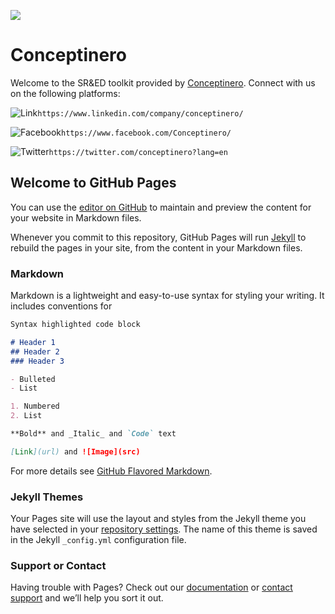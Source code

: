 ![](https://github.com/seenthattinker/Conceptinero/blob/master/images/conceptinero-funding-ideas-logo-white-383w.webp)


Conceptinero
===================

Welcome to the SR&ED toolkit provided by [Conceptinero](https://www.conceptinero.com/).
Connect with us on the following platforms:


![Link](https://github.com/seenthattinker/Conceptinero/blob/master/images/linkedin.jpeg)`https://www.linkedin.com/company/conceptinero/`


![Facebook](https://github.com/seenthattinker/Conceptinero/blob/master/images/face.jpeg)`https://www.facebook.com/Conceptinero/`

![Twitter](https://github.com/seenthattinker/Conceptinero/blob/master/images/twitter.png)`https://twitter.com/conceptinero?lang=en`






## Welcome to GitHub Pages

You can use the [editor on GitHub](https://github.com/seenthattinker/Conceptinero/edit/master/README.md) to maintain and preview the content for your website in Markdown files.

Whenever you commit to this repository, GitHub Pages will run [Jekyll](https://jekyllrb.com/) to rebuild the pages in your site, from the content in your Markdown files.

### Markdown

Markdown is a lightweight and easy-to-use syntax for styling your writing. It includes conventions for

```markdown
Syntax highlighted code block

# Header 1
## Header 2
### Header 3

- Bulleted
- List

1. Numbered
2. List

**Bold** and _Italic_ and `Code` text

[Link](url) and ![Image](src)
```

For more details see [GitHub Flavored Markdown](https://guides.github.com/features/mastering-markdown/).

### Jekyll Themes

Your Pages site will use the layout and styles from the Jekyll theme you have selected in your [repository settings](https://github.com/seenthattinker/Conceptinero/settings). The name of this theme is saved in the Jekyll `_config.yml` configuration file.

### Support or Contact

Having trouble with Pages? Check out our [documentation](https://docs.github.com/categories/github-pages-basics/) or [contact support](https://github.com/contact) and we’ll help you sort it out.
